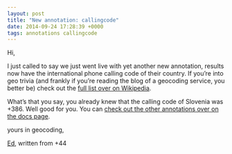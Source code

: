 ```yaml
--- 
layout: post
title: "New annotation: callingcode"
date: 2014-09-24 17:28:39 +0000
tags: annotations callingcode
---
```

Hi,

I just called to say we just went live with yet another new annotation, results now have the international phone calling code of their country. If you’re into geo trivia (and frankly if you’re reading the blog of a geocoding service, you better be) check out the [full list over on Wikipedia](http://en.wikipedia.org/wiki/List_of_country_calling_codes). 

What’s that you say, you already knew that the calling code of Slovenia was +386\. Well good for you. You can [check out the other annotations over on the docs page](http://geocoder.opencagedata.com/api.html#annotations). 

yours in geocoding,

[Ed](https://twitter.com/freyfogle), written from +44